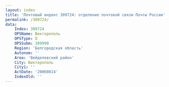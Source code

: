 ```yaml
---
layout: index
title: 'Почтовый индекс 309724: отделение почтовой связи Почты России'
permalink: /309724/
data:
    Index: 309724
    OPSName: Викторополь
    OPSType: О
    OPSSubm: 309990
    Region: 'Белгородская область'
    Autonom: ''
    Area: 'Вейделевский район'
    City: Викторополь
    City1: ''
    ActDate: '20060814'
    IndexOld: ''
---
```

